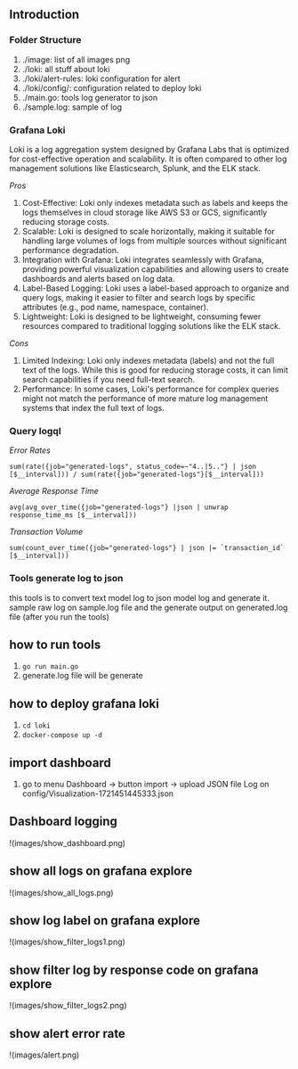 ## Introduction

### Folder Structure
1. ./image: list of all images png
2. ./loki: all stuff about loki
3. ./loki/alert-rules: loki configuration for alert
4. ./loki/config/: configuration related to deploy loki
5. ./main.go: tools log generator to json
6. ./sample.log: sample of log

### Grafana Loki
Loki is a log aggregation system designed by Grafana Labs that is optimized for cost-effective operation and scalability. It is often compared to other log management solutions like Elasticsearch, Splunk, and the ELK stack. <br>

*Pros* 
1. Cost-Effective: Loki only indexes metadata such as labels and keeps the logs themselves in cloud storage like AWS S3 or GCS, significantly reducing storage costs. <br>
2. Scalable: Loki is designed to scale horizontally, making it suitable for handling large volumes of logs from multiple sources without significant performance degradation. <br>
3. Integration with Grafana: Loki integrates seamlessly with Grafana, providing powerful visualization capabilities and allowing users to create dashboards and alerts based on log data. <br>
4. Label-Based Logging: Loki uses a label-based approach to organize and query logs, making it easier to filter and search logs by specific attributes (e.g., pod name, namespace, container). <br>
5. Lightweight: Loki is designed to be lightweight, consuming fewer resources compared to traditional logging solutions like the ELK stack. <br>

*Cons*
1. Limited Indexing: Loki only indexes metadata (labels) and not the full text of the logs. While this is good for reducing storage costs, it can limit search capabilities if you need full-text search. <br>
2. Performance: In some cases, Loki's performance for complex queries might not match the performance of more mature log management systems that index the full text of logs. <br>

### Query logql

*Error Rates*
```
sum(rate({job="generated-logs", status_code=~"4..|5.."} | json [$__interval])) / sum(rate({job="generated-logs"}[$__interval]))
```

*Average Response Time*
```
avg(avg_over_time({job="generated-logs"} |json | unwrap response_time_ms [$__interval]))
```

*Transaction Volume*
```
sum(count_over_time({job="generated-logs"} | json |= `transaction_id` [$__interval]))
```

### Tools generate log to json
this tools is to convert text model log to json model log and generate it. sample raw log on sample.log file and the generate output on generated.log file (after you run the tools)


## how to run tools
1. `go run main.go` <br>
2. generate.log file will be generate <br>

## how to deploy grafana loki 
1. `cd loki` <br> 
2. `docker-compose up -d`

## import dashboard
1. go to menu Dashboard -> button import -> upload JSON file Log on config/Visualization-1721451445333.json


## Dashboard logging
!(images/show_dashboard.png)
## show all logs on grafana explore
!(images/show_all_logs.png)

## show log label on grafana explore
!(images/show_filter_logs1.png)

## show filter log by response code on grafana explore
!(images/show_filter_logs2.png)

## show alert error rate 
!(images/alert.png)



